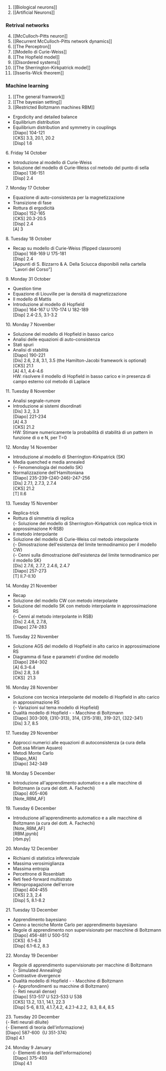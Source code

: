 1. [[Biological neurons]]
2. [[Artificial Neurons]]
### Retrival networks
4. [[McCulloch-Pitts neuron]]
5. [[Recurrent McCulloch-Pitts network dynamics]]
6. [[The Perceptron]]
7. [[Modello di Curie-Weiss]]
8. [[The Hopfield model]]
9. [[Disordered systems]]
10. [[The Sherrington-Kirkpatrick model]]
11. [[Isserlis-Wick theorem]] 
### Machine learning
1. [[The general framwork]]
2. [[The bayesian setting]] 
3. [[Restricted Boltzmann machines RBM]]
  

- Ergodicity and detailed balance  
- Equilibrium distribution  
- Equilibrium distribution and symmetry in couplings  
[Diapo] 104-121  
[CKS] 3.3, 20.1, 20.2  
[Disp] 1.6  
  
  
6. Friday 14 October  
- Introduzione al modello di Curie-Weiss  
- Soluzione del modello di Curie-Weiss col metodo del punto di sella  
[Diapo] 136-151  
[Disp] 2.4  
  
7. Monday 17 October  
- Equazione di auto-consistenza per la magnetizzazione  
- Transizione di fase  
- Rottura di ergodicità  
[Diapo] 152-165  
[CKS] 20.3-20.5  
[Disp] 2.4  
[A] 3  
  
8. Tuesday 18 October  
- Recap su modello di Curie-Weiss (flipped classroom)  
[Diapo] 168-169 U 175-181  
[Disp] 2.4  
[Appunti di S. Bizzarro & A. Della Sciucca disponibili nella cartella "Lavori del Corso"]  
  
9. Monday 31 October  
- Question time  
- Equazione di Liouville per la densità di magnetizzazione  
- Il modello di Mattis  
- Introduzione al modello di Hopfield  
[Diapo] 164-167 U 170-174 U 182-189  
[Disp] 2.4-2.5, 3.1-3.2  
  
10. Monday 7 November  
- Soluzione del modello di Hopfield in basso carico  
- Analisi delle equazioni di auto-consistenza  
- Stati spuri  
- Analisi di stabilità  
[Diapo] 190-221  
[Dis] 2.6, 2.8, 3.1, 3.5 (the Hamilton-Jacobi framework is optional)  
[CKS] 21.1  
[A] 4.1, 4.4-4.6  
HW: risolvere il modello di Hopfield in basso carico e in presenza di campo esterno col metodo di Laplace  
  
11. Tuesday 8 November  
- Analisi segnale-rumore  
- Introduzione ai sistemi disordinati  
[Dis] 3.2, 3.3  
[Diapo] 221-234  
[A] 4.3  
[CKS] 21.2  
HW: Stimare numericamente la probabilità di stabilità di un pattern in funzione di α e N, per T=0  
  
12. Monday 14 November  
- Introduzione al modello di Sherrington-Kirkpatrick (SK)  
- Media quenched e media annealed  
{- Fenomenologia del modello SK}  
- Normalizzazione dell'Hamiltoniana  
[Diapo] 235-239-{240-246}-247-256  
[Dis] 2.7.1, 2.7.3, 2.7.4  
[CKS] 21.2  
[T] II.6  
  
13. Tuesday 15 November  
- Replica-trick  
- Rottura di simmetria di replica  
{- Soluzione del modello di Sherrington-Kirkpatrick con replica-trick in approssimazione K-RSB}  
- Il metodo interpolante  
- Soluzione del modello di Curie-Weiss col metodo interpolante  
{- Dimostrazione dell'esistenza del limite termodinamico per il modello CW}  
{- Cenni sulla dimostrazione dell'esistenza del limite termodinamico per il modello SK}  
[Dis] 2.7.6, 2.7.7, 2.4.6, 2.4.7  
[Diapo] 257-273  
[T] II.7-II.10  
  
14. Monday 21 November  
- Recap  
- Soluzione del modello CW con metodo interpolante  
- Soluzione del modello SK con metodo interpolante in approssimazione RS  
{- Cenni al metodo interpolante in RSB}  
[Dis] 2.4.6, 2.7.8,   
[Diapo] 274-283  
  
15. Tuesday 22 November  
- Soluzione AGS del modello di Hopfield in alto carico in approssimazione RS  
- Diagramma di fase e parametri d'ordine del modello  
[Diapo] 284-302  
[A] 6.3-6.4  
[Dis] 2.8, 3.6  
[CKS]  21.3  
  
16. Monday 28 November  
- Soluzione con tecnica interpolante del modello di Hopfield in alto carico in approssimazione RS  
{- Variazioni sul tema modello di Hopfield}  
- Dualità modello di Hopfield - - Macchine di Boltzmann  
[Diapo] 303-309, {310-313}, 314, {315-318}, 319-321, {322-341}  
[Dis] 3.7, 8.5  
  
17. Tuesday 29 November  
- Approcci numerici alle equazioni di autoconsistenza (a cura della Dott.ssa Miriam Aquaro)  
- Metodi Monte Carlo  
[Diapo_MA]  
[Diapo] 342-349  
  
18. Monday 5 December  
- Introduzione all'apprendimento automatico e a alle macchine di Boltzmann (a cura del dott. A. Fachechi)  
[Diapo] 405-406  
[Note_RBM_AF]  
  
19. Tuesday 6 December  
- Introduzione all'apprendimento automatico e a alle macchine di Boltzmann (a cura del dott. A. Fachechi)  
[Note_RBM_AF]  
[RBM.jpynb]  
[rbm.py]  
  
20. Monday 12 December  
- Richiami di statistica inferenziale  
- Massima verosimiglianza  
- Massima entropia  
- Percettrone di Rosenblatt  
- Reti feed-forward multistrato  
- Retropropagazione dell'errore  
[Diapo] 404-455  
[CKS] 2.3, 2.4  
[Disp] 5, 8.1-8.2   
  
21. Tuesday 13 December  
- Apprendimento bayesiano  
- Cenno a tecniche Monte Carlo per apprendimento bayesiano  
- Regole di apprendimento non supervisionato per macchine di Boltzmann  
[Diapo] 456-481 U 500-512  
[CKS]  6.1-6.3  
[Disp] 6.1-6.2, 8.3  
  
22. Monday 19 December  
- Regole di apprendimento supervisionato per macchine di Boltzmann  
{- Simulated Annealing}  
- Contrastive divergence  
- Dualità modello di Hopfield - - Macchine di Boltzmann  
{- Approfondimenti su macchine di Boltzmann}  
{- Reti neurali dense}  
[Diapo] 513-517 U 523-533 U 538  
[CKS] 13.2, 13.1, 14.1, 22.3  
[Disp] 5-6, 8.13, 4.1.7,4.2, 4.2.1-4.2.2,  8.3, 8.4, 8.5  
  
23. Tuesday 20 December  
{- Reti neurali diluite}  
{- Elementi di teoria dell'informazione}  
[Diapo] 587-600  {U 351-374}  
[Disp] 4.1  
  
24. Monday 9 January  
{- Elementi di teoria dell'informazione}  
[Diapo] 375-403  
[Disp] 4.1